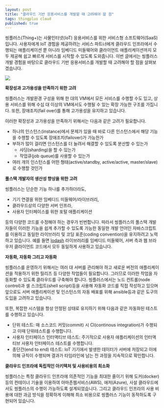 ```yaml
---
layout: post
title: "클라우드 기반 응용서비스를 개발할 때 고려해야 할 점"
tags: thingplus cloud
published: true
---
```


씽플러스(Thing+)는 사물인터넷(IoT) 응용서비스를 위한 서비스형 소프트웨어(SaaS)입니다. 사용자에게 IoT 경험을 제공하려는 서비스 파트너에게 클라우드 인프라에서 수행되는 애플리케이션 뿐 아니라 임베디드 미들웨어와 클라이언트 애플리케이션까지 모두 제공해 쉽고 빠르게 서비스를 시작할 수 있도록 도와줍니다. 이번 글에서는 씽플러스 개발 경험을 바탕으로 클라우드 기반 응용서비스를 개발할 때 고려해야 할 점을 살펴보겠습니다.

![](http://techblog.daliworks.net/assets/thingplus_product_420x70px.jpg)

**확장성과 고가용성을 만족하기 위한 고려**

씽플러스는 개발환경 구성을 위해 한 대의 VM에서 모든 서비스를 수행할 수도 있고, 상용 서비스를 위해 수십 대 이상의 VM에서도 수행될 수 있는 확장 가능한 구조를 가집니다. 또한, 장애조치(fail over)를 통해 고가용성을 유지하고 있습니다.

이러한 확장성과 고가용성을 만족하기 위해서는 다음과 같은 고려가 필요합니다.

* 하나의 인스턴스(instance)에서 문제가 있을 때 바로 다른 인스턴스에서 해당 기능을 수행할 수 있도록 장애조치(failover)가 가능한가
* 부하가 많이 걸리면 인스턴스를 더 늘려서 해결할 수 있도록 분산할 수 있는가
  - 샤딩(sharding)을 할 수 있는가
  - 작업큐(job queue)를 사용할 수 있는가
* 여러 개의 인스턴스를 어떤 형태(active/standby, active/active, master/slave)로 수행할 것인가

**풀스택 개발자의 생산성 향상을 위한 고려**

씽플러스는 단순한 기능 하나를 추가하더라도,

* 기기 연결을 위한 임베디드 미들웨어/라이브러리,
* 클라우드상의 다양한 서버 인프라,
* 사용자 인터페이스를 위한 포털 애플리케이션

등의 다양한 코드를 수정해야 하는 경우가 빈번합니다. 따라서 씽플러스의 풀스택 개발자들이 이러한 기능을 쉽게 추가할 수 있도록 가능한 동일한 개발 언어인 자바스크립트를 이용하고 동일한 라이브러리 및 코딩 표준(coding convention)을 유지하려고 노력하고 있습니다. 예를 들면 [lodash](https://lodash.com/) 라이브러리를 임베디드 미들웨어, 서버 측과 웹 브라우저 클라이언트 코드에서 모두 동일하게 사용하고 있습니다.

**자동화, 자동화 그리고 자동화**

씽플러스를 운영하기 위해서는 여러 대 서버를 관리해야 하고 새로운 버전의 애플리케이션을 적용하기 위한 릴리즈 등 다양한 작업들이 필요합니다. 그러므로 이러한 작업을 자동화할 수 있도록 클라우드를 구축해야 합니다. 씽플러스에서는 노드 컨트롤(node control)과 셀 스크립트(shell script)등을 사용해 자동화 코드를 직접 작성하고 있으며 앞으로도 서버 애플리케이션 및 인스턴스의 자동 배포를 위해 ansible등과 같은 도구의 도입을 고려하고 있습니다.

또한, 복잡한 시스템을 항상 안정된 상태로 유지하기 위해 다음과 같은 자동화된 테스트를 수행하고 있습니다.

* 단위 테스트: 매 소스코드 커밋(commit) 시 CI(continous integration)가 수행되고 이때 단위테스트를 수행합니다.
* 사용자 인터페이스 인터액티브 테스트: 주기적으로 사용자 애플리케이션의 인터액티브 사용자 인터페이스 테스트를 수행합니다.
* 종단간(end to end) 테스트: IoT 기기에서 발생한 데이터가 서버에 저장되고 이에 의해 규칙이 수행되며 결과가 타임라인에 남는 전 과정을 지속적으로 확인합니다.

**클라우드 인프라에 독립적인 아키텍처 및 사용비용의 최소화**

씽플러스는 특정 클라우드 인프라에 의존적인 기능을 최대한 줄이기 위해 도커(docker)등의 컨테이너 기술을 이용하여 아마존웹서비스(AWS), 애저(Azure), 사설 클라우드에서도 씽플러스의 수행이 가능하도록 설계되었습니다. 그리고 클라우드 인프라의 사용 비용에 대한 과금 방식을 정확하게 이해해 최소 비용으로 씽플러스 기능이 동작하도록 구현되어 있습니다.
